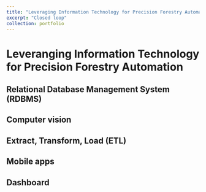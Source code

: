 ```yaml
---
title: "Leveraging Information Technology for Precision Forestry Automation"
excerpt: "Closed loop"
collection: portfolio
---
```


# Leveranging Information Technology for Precision Forestry Automation

## Relational Database Management System (RDBMS)

## Computer vision

## Extract, Transform, Load (ETL)

## Mobile apps

## Dashboard
